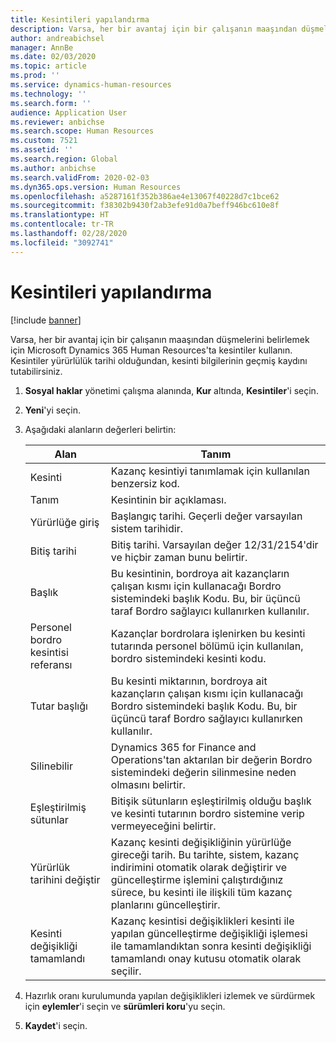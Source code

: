 ```yaml
---
title: Kesintileri yapılandırma
description: Varsa, her bir avantaj için bir çalışanın maaşından düşmelerini belirlemek için Microsoft Dynamics 365 Human Resources'ta kesintiler kullanın.
author: andreabichsel
manager: AnnBe
ms.date: 02/03/2020
ms.topic: article
ms.prod: ''
ms.service: dynamics-human-resources
ms.technology: ''
ms.search.form: ''
audience: Application User
ms.reviewer: anbichse
ms.search.scope: Human Resources
ms.custom: 7521
ms.assetid: ''
ms.search.region: Global
ms.author: anbichse
ms.search.validFrom: 2020-02-03
ms.dyn365.ops.version: Human Resources
ms.openlocfilehash: a5287161f352b386ae4e13067f40228d7c1bce62
ms.sourcegitcommit: f38302b9430f2ab3efe91d0a7beff946bc610e8f
ms.translationtype: HT
ms.contentlocale: tr-TR
ms.lasthandoff: 02/28/2020
ms.locfileid: "3092741"
---
```

# <a name="configure-deductions"></a>Kesintileri yapılandırma

[!include [banner](includes/preview-feature.md)]

Varsa, her bir avantaj için bir çalışanın maaşından düşmelerini belirlemek için Microsoft Dynamics 365 Human Resources'ta kesintiler kullanın. Kesintiler yürürlülük tarihi olduğundan, kesinti bilgilerinin geçmiş kaydını tutabilirsiniz. 

1. **Sosyal haklar** yönetimi çalışma alanında, **Kur** altında, **Kesintiler**'i seçin.

2. **Yeni**'yi seçin.

3. Aşağıdaki alanların değerleri belirtin:

   | Alan | Tanım |
   | --- | --- |
   | Kesinti | Kazanç kesintiyi tanımlamak için kullanılan benzersiz kod. |
   | Tanım | Kesintinin bir açıklaması. |
   | Yürürlüğe giriş | Başlangıç tarihi. Geçerli değer varsayılan sistem tarihidir. |
   | Bitiş tarihi | Bitiş tarihi. Varsayılan değer 12/31/2154'dir ve hiçbir zaman bunu belirtir. |
   | Başlık | Bu kesintinin, bordroya ait kazançların çalışan kısmı için kullanacağı Bordro sistemindeki başlık Kodu. Bu, bir üçüncü taraf Bordro sağlayıcı kullanırken kullanılır. |
   | Personel bordro kesintisi referansı | Kazançlar bordrolara işlenirken bu kesinti tutarında personel bölümü için kullanılan, bordro sistemindeki kesinti kodu. |
   | Tutar başlığı | Bu kesinti miktarının, bordroya ait kazançların çalışan kısmı için kullanacağı Bordro sistemindeki başlık Kodu. Bu, bir üçüncü taraf Bordro sağlayıcı kullanırken kullanılır. |
   | Silinebilir | Dynamics 365 for Finance and Operations'tan aktarılan bir değerin Bordro sistemindeki değerin silinmesine neden olmasını belirtir. |
   | Eşleştirilmiş sütunlar | Bitişik sütunların eşleştirilmiş olduğu başlık ve kesinti tutarının bordro sistemine verip vermeyeceğini belirtir. |
   | Yürürlük tarihini değiştir | Kazanç kesinti değişikliğinin yürürlüğe gireceği tarih. Bu tarihte, sistem, kazanç indirimini otomatik olarak değiştirir ve güncelleştirme işlemini çalıştırdığınız sürece, bu kesinti ile ilişkili tüm kazanç planlarını güncelleştirir. |
   | Kesinti değişikliği tamamlandı | Kazanç kesintisi değişiklikleri kesinti ile yapılan güncelleştirme değişikliği işlemesi ile tamamlandıktan sonra kesinti değişikliği tamamlandı onay kutusu otomatik olarak seçilir. |
   
4. Hazırlık oranı kurulumunda yapılan değişiklikleri izlemek ve sürdürmek için **eylemler**'i seçin ve **sürümleri koru**'yu seçin.

5. **Kaydet**'i seçin. 

